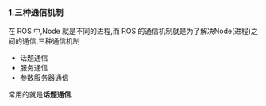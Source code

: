 ### 1.三种通信机制
在 ROS 中,Node 就是不同的进程,而 ROS 的通信机制就是为了解决Node(进程)之间的通信.三种通信机制
* 话题通信
* 服务通信
* 参数服务器通信

常用的就是**话题通信**.

